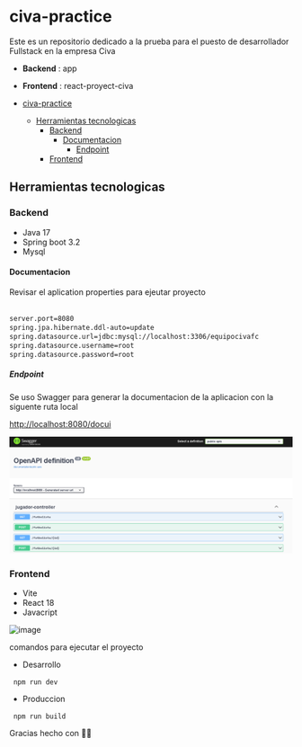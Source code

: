 # civa-practice

Este es un repositorio dedicado a la prueba para el puesto de desarrollador Fullstack en la empresa Civa

- **Backend** : app

- **Frontend** : react-proyect-civa

- [civa-practice](#civa-practice)
  - [Herramientas tecnologicas](#herramientas-tecnologicas)
    - [Backend](#backend)
      - [Documentacion](#documentacion)
        - [Endpoint](#endpoint)
    - [Frontend](#frontend)

## Herramientas tecnologicas

### Backend

- Java 17
- Spring boot 3.2
- Mysql

#### Documentacion  

Revisar el aplication properties para ejeutar proyecto

``` properties

server.port=8080
spring.jpa.hibernate.ddl-auto=update
spring.datasource.url=jdbc:mysql://localhost:3306/equipocivafc
spring.datasource.username=root
spring.datasource.password=root

```

##### Endpoint

Se uso Swagger para generar la documentacion de la aplicacion
con la siguente ruta local

<http://localhost:8080/docui>

![alt text](image.png)

### Frontend

- Vite
- React 18
- Javacript

![image](https://github.com/Miguel-Sanchez241001/civa-practice/assets/65082172/4a346c7a-513f-4396-a13d-79c4ac3d95c1)

comandos para ejecutar el proyecto

- Desarrollo

``` javacript
 npm run dev
```

- Produccion

``` javacript
 npm run build
```

Gracias hecho con 💚🖤
